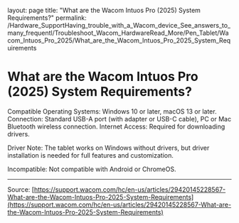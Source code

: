 layout: page
title: "What are the Wacom Intuos Pro (2025) System Requirements?"
permalink: /Hardware_SupportHaving_trouble_with_a_Wacom_device_See_answers_to_many_frequentl/Troubleshoot_Wacom_HardwareRead_More/Pen_Tablet/Wacom_Intuos_Pro_2025/What_are_the_Wacom_Intuos_Pro_2025_System_Requirements

# What are the Wacom Intuos Pro (2025) System Requirements?

Compatible Operating Systems: Windows 10 or later, macOS 13 or later.
Connection: Standard USB-A port (with adapter or USB-C cable), PC or Mac Bluetooth wireless connection.
Internet Access: Required for downloading drivers.



Driver Note: The tablet works on Windows without drivers, but driver installation is needed for full features and customization. 


Incompatible: Not compatible with Android or ChromeOS.

---
Source: [https://support.wacom.com/hc/en-us/articles/29420145228567-What-are-the-Wacom-Intuos-Pro-2025-System-Requirements](https://support.wacom.com/hc/en-us/articles/29420145228567-What-are-the-Wacom-Intuos-Pro-2025-System-Requirements)
